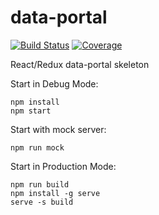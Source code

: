 # data-portal

[![Build Status][ico-travis]][link-travis]
[![Coverage][ico-codecov]][link-codecov]

React/Redux data-portal skeleton

Start in Debug Mode:
```
npm install
npm start
```

Start with mock server:
```
npm run mock
```

Start in Production Mode:
```
npm run build
npm install -g serve
serve -s build
```


[ico-travis]: https://travis-ci.org/DavidePastore/daf-dataportal-public.svg?branch=csv-table
[ico-codecov]: https://codecov.io/gh/DavidePastore/daf-dataportal-public/branch/csv-table/graph/badge.svg

[link-travis]: https://travis-ci.org/DavidePastore/daf-dataportal-public
[link-codecov]: https://codecov.io/gh/DavidePastore/daf-dataportal-public/branch/csv-table